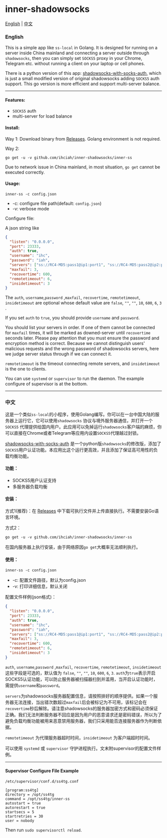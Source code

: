 # inner-shadowsocks #

[English](#english) | [中文](#中文)

### English

This is a simple app like `ss-local` in Golang. It is designed for running on a server inside China mainland and connecting a server outside through `shadowsocks`, then you can simply set `SOCKS5` proxy in your Chrome, Telegram etc. without running a client on your laptop or cell phones.

There is a python version of this app: [shadowsocks-with-socks-auth](https://github.com/ihciah/shadowsocks-with-socks-auth), which is just a small modified version of original shadowsocks adding `SOCKS5` auth support. This go version is more efficient and support multi-server balance.

-----

#### Features:

- `SOCKS5` auth
- multi-server for load balance

#### Install:

Way 1: Download binary from [Releases](https://github.com/ihciah/inner-shadowsocks/releases). Golang environment is not required.

Way 2:

```shell
go get -u -v github.com/ihciah/inner-shadowsocks/inner-ss
```

Due to network issue in China mainland, in most situation, `go get` cannot be executed correctly.

#### Usage:

```shell
inner-ss -c config.json
```

- -c: configure file path(default: `config.json`)
- -v: verbose mode

Configure file:

A json string like

```json
{
  "listen": "0.0.0.0",
  "port": 23333,
  "auth": true,
  "username": "ihc",
  "password": "iah",
  "servers": ["ss://RC4-MD5:pass1@ip1:port1", "ss://RC4-MD5:pass2@ip2:port2"],
  "maxfail": 3,
  "recovertime": 600,
  "remotetimeout": 6,
  "insidetimeout": 3
}
```

The `auth`, `username`,`password` ,`maxfail`, `recovertime`, `remotetimeout`, `insidetimeout` are optional whose default value are `false`, `""`, `""`, `10`, `600`, `6`, `3` .

If you set `auth` to `true`, you should provide `username` and `password`.

You should list your servers in order. If one of them cannot be connected for `maxfail` times, it will be marked as downed-server until `recovertime` seconds later. Please pay attention that you must ensure the password and encryption method is correct. Because we cannot distinguish users' malicious requests and the wrong password of shadowsocks servers, here we judge server status through if we can connect it.

`remotetimeout` is the timeout connecting remote servers, and `insidetimeout` is the one to clients.

You can use `systemd` or `supervisor` to run the daemon. The example configure of supervisor is at the bottom.



-----

### 中文

这是一个类似`ss-local`的小程序，使用Golang编写。你可以在一台中国大陆的服务器上运行它，它可以使用`shadowsocks` 协议与境外服务器通信，并打开一个`SOCKS5` 代理提供给国内用户。此应用可以免掉运行`shadowsocks`客户端的麻烦，你可以直接在Chrome或者Telegram等应用内设置`SOCKS5`代理越过封锁。

[shadowsocks-with-socks-auth](https://github.com/ihciah/shadowsocks-with-socks-auth) 是一个python版`shadowsocks`的修改版，添加了`SOCKS5`用户认证功能。本应用比这个运行更高效，并且添加了保证高可用性的负载均衡功能。

#### 功能：

- SOCKS5用户认证支持
- 多服务器负载均衡

#### 安装：

方式1(推荐)：在 [Releases](https://github.com/ihciah/inner-shadowsocks/releases) 中下载可执行文件并上传直接执行。不需要安装Go语言环境。

方式2：

```shell
go get -u -v github.com/ihciah/inner-shadowsocks/inner-ss
```

在国内服务器上执行安装，由于网络原因`go get`大概率无法顺利执行。

#### 使用：

```shell
inner-ss -c config.json
```

- -c: 配置文件路径，默认为config.json
- -v: 打印详细信息，默认关闭

配置文件样例(json格式)：

```json
{
  "listen": "0.0.0.0",
  "port": 23333,
  "auth": true,
  "username": "ihc",
  "password": "iah",
  "servers": ["ss://RC4-MD5:pass1@ip1:port1", "ss://RC4-MD5:pass2@ip2:port2"],
  "maxfail": 3,
  "recovertime": 600,
  "remotetimeout": 6,
  "insidetimeout": 3
}
```

`auth`, `username`,`password` ,`maxfail`, `recovertime`, `remotetimeout`, `insidetimeout` 这些字段是可选的，默认值为 `false`, `""`, `""`, `10`, `600`, `6`, `3`. `auth`为`true`表示开启SOCKS5认证功能，可以防止服务器被扫描器扫到并滥用，当开启认证功能时，需提供`username`和`password`。

`servers`为shadowsocks服务器配置信息，请按照排好的顺序提供。如果一个服务器无法连接，当出错次数超过`maxfail`后会被标记为不可用，该标记会在`recovertime`秒后解除。请注意shadowsocks的服务器加密方式和密码必须保证正确。我们无法判断服务器不回应是因为用户的恶意请求还是密码错误，所以为了避免负载均衡功能被用来恶意禁用服务器，我们只采用能否连接服务器作为判断依据。

`remotetimeout` 为代理服务器超时时间，`insidetimeout` 为客户端超时时间。

可以使用 `systemd` 或 `supervisor` 守护进程执行。文末附supervisor的配置文件样例。

-----

#### Supervisor Configure File Example

`/etc/supervisor/conf.d/ss4tg.conf`

```
[program:ss4tg]
directory = /opt/ss4tg
command = /opt/ss4tg/inner-ss
autostart = true
autorestart = true
startsecs = 5
startretries = 30
user = nobody
```
Then run `sudo supervisorctl reload`.